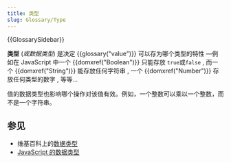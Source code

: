 ```yaml
---
title: 类型
slug: Glossary/Type
---
```


{{GlossarySidebar}}

**类型** (_或数据类型_) 是决定 {{glossary("value")}} 可以存为哪个类型的特性 —例如在 JavaScript 中一个 {{domxref("Boolean")}} 只能存放 `true`或`false` , 而一个 {{domxref("String")}} 能存放任何字符串 , 一个 {{domxref("Number")}} 存放任何类型的数字 , 等等...

值的数据类型也影响哪个操作对该值有效。例如，一个整数可以乘以一个整数，而不是一个字符串。

## 参见

- 维基百科上的[数据类型](https://zh.wikipedia.org/wiki/資料類型)
- [JavaScript 的数据类型](/zh-CN/docs/Web/JavaScript/Data_structures)
